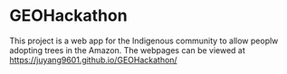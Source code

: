 # GEOHackathon
This project is a web app for the Indigenous community to allow peoplw adopting trees in the Amazon. The webpages can be viewed at https://juyang9601.github.io/GEOHackathon/
